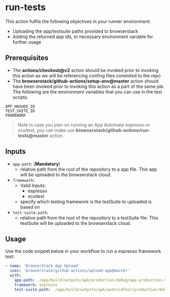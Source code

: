 # run-tests
This action fulfils the following objectives in your runner environment:
* Uploading the app/testsuite paths provided to browserstack
* Adding the returned app ids, to necessary environment variable for further usage

## Prerequisites
* The **actions/checkout@v2** action should be invoked prior to invoking this action as we will be referencing confing files commited to the repo 
* The **browserstack/github-actions/setup-env@master** action should have been invoked prior to invoking this action as a part of the same job. The following are the environment variables that you can use in the test scripts.
```
APP_HASHED_ID
TEST_SUITE_ID
FRAMEWORK
```

> Note in case you plan on running an App Automate espresso or xcuitest, you can make use **browserstack/github-actions/run-tests@master** action. 

## Inputs
* `app-path`: (**Mandatory**)
  * relative path from the root of the repository to a app file. This app will be uploaded to the browserstack cloud.
* `framework`:
  * Valid Inputs:
    * espresso
    * xcuitest
  * specify which testing framework is the testSuite to uploaded is based on
* `test-suite-path`:
  * relative path from the root of the repository to a testSuite file. This testSuite will be uploaded to the browserstack cloud. 
   

## Usage
Use the code snippet below in your workflow to run a espresso framework test:
```yaml
- name: 'BrowserStack App Upload'
  uses: 'browserstack/github-actions/upload-app@master'
  with:
    app-path: ./app/build/outputs/apk/production/debug/app-production-debug.apk
    framework: espresso
    test-suite-path: ./app/build/outputs/apk/androidTest/production/debug/app-production-debug-androidTest.apk
```